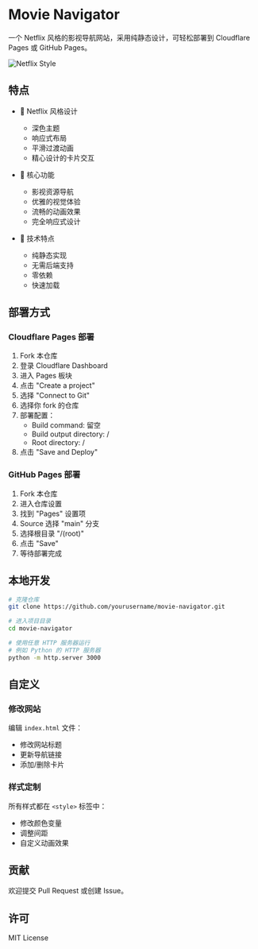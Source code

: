 # Movie Navigator

一个 Netflix 风格的影视导航网站，采用纯静态设计，可轻松部署到 Cloudflare Pages 或 GitHub Pages。

![Netflix Style](https://i.imgur.com/example.png)

## 特点

- 💫 Netflix 风格设计
  - 深色主题
  - 响应式布局
  - 平滑过渡动画
  - 精心设计的卡片交互

- 🎯 核心功能
  - 影视资源导航
  - 优雅的视觉体验
  - 流畅的动画效果
  - 完全响应式设计

- 🚀 技术特点
  - 纯静态实现
  - 无需后端支持
  - 零依赖
  - 快速加载

## 部署方式

### Cloudflare Pages 部署

1. Fork 本仓库
2. 登录 Cloudflare Dashboard
3. 进入 Pages 板块
4. 点击 "Create a project"
5. 选择 "Connect to Git"
6. 选择你 fork 的仓库
7. 部署配置：
   - Build command: 留空
   - Build output directory: /
   - Root directory: /
8. 点击 "Save and Deploy"

### GitHub Pages 部署

1. Fork 本仓库
2. 进入仓库设置
3. 找到 "Pages" 设置项
4. Source 选择 "main" 分支
5. 选择根目录 "/(root)"
6. 点击 "Save"
7. 等待部署完成

## 本地开发

```bash
# 克隆仓库
git clone https://github.com/yourusername/movie-navigator.git

# 进入项目目录
cd movie-navigator

# 使用任意 HTTP 服务器运行
# 例如 Python 的 HTTP 服务器
python -m http.server 3000
```

## 自定义

### 修改网站

编辑 `index.html` 文件：

- 修改网站标题
- 更新导航链接
- 添加/删除卡片

### 样式定制

所有样式都在 `<style>` 标签中：

- 修改颜色变量
- 调整间距
- 自定义动画效果

## 贡献

欢迎提交 Pull Request 或创建 Issue。

## 许可

MIT License
